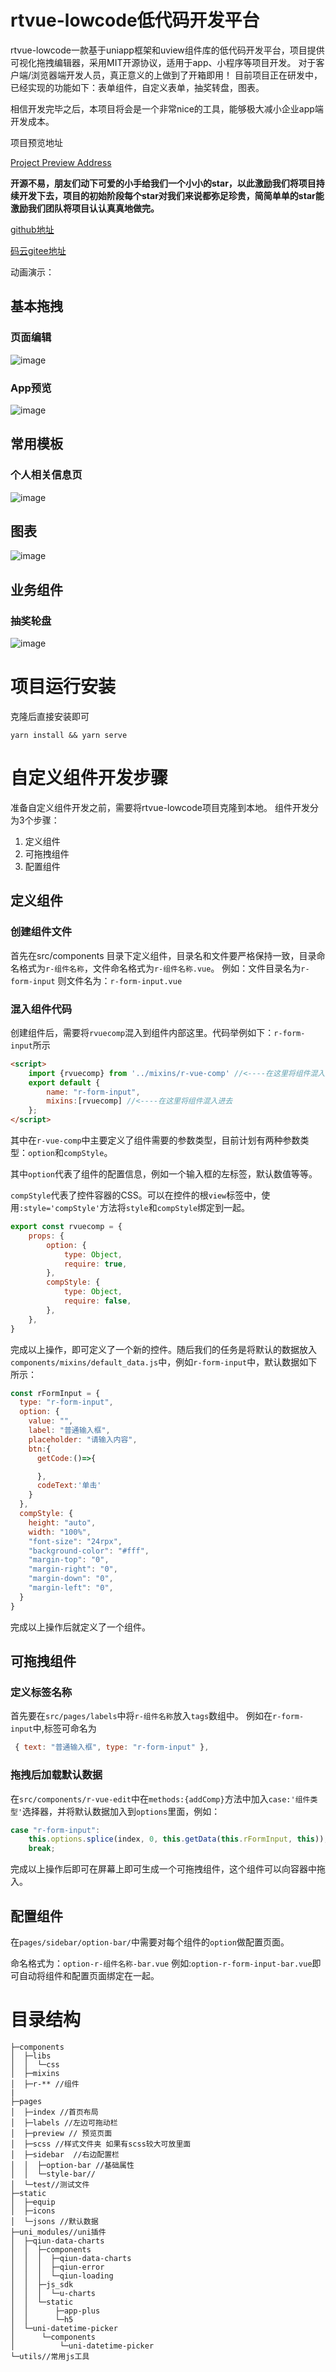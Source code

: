 # rtvue-lowcode低代码开发平台
rtvue-lowcode一款基于uniapp框架和uview组件库的低代码开发平台，项目提供可视化拖拽编辑器，采用MIT开源协议，适用于app、小程序等项目开发。
对于客户端/浏览器端开发人员，真正意义的上做到了开箱即用！
目前项目正在研发中，已经实现的功能如下：表单组件，自定义表单，抽奖转盘，图表。

相信开发完毕之后，本项目将会是一个非常nice的工具，能够极大减小企业app端开发成本。

项目预览地址 

[Project Preview Address](https://rtvue-lowcode.upsilon.press/#/)


**开源不易，朋友们动下可爱的小手给我们一个小小的star，以此激励我们将项目持续开发下去，项目的初始阶段每个star对我们来说都弥足珍贵，简简单单的star能激励我们团队将项目认认真真地做完。**

[github地址](https://github.com/GodofOrange/rtvue-lowcode)

[码云gitee地址](https://gitee.com/GodofOrange/rtvue-lowcode)

动画演示：
## 基本拖拽
### 页面编辑
![image](./docsimgs/preview.gif)
### App预览
![image](./docsimgs/preview2.gif)
## 常用模板
### 个人相关信息页
![image](./docsimgs/wode.gif)
## 图表
![image](./docsimgs/chart.gif)
## 业务组件
### 抽奖轮盘
![image](./docsimgs/preview3.gif)

# 项目运行安装
克隆后直接安装即可
```
yarn install && yarn serve

```



# 自定义组件开发步骤

准备自定义组件开发之前，需要将rtvue-lowcode项目克隆到本地。
组件开发分为3个步骤：

1. 定义组件
2. 可拖拽组件
3. 配置组件
## 定义组件
### 创建组件文件
首先在src/components 目录下定义组件，目录名和文件要严格保持一致，目录命名格式为`r-组件名称`，文件命名格式为`r-组件名称.vue`。
例如：文件目录名为`r-form-input`
则文件名为：`r-form-input.vue`
### 混入组件代码
创建组件后，需要将`rvuecomp`混入到组件内部这里。代码举例如下：`r-form-input`所示

```html
<script>
    import {rvuecomp} from '../mixins/r-vue-comp' //<----在这里将组件混入进去
    export default {
        name: "r-form-input",
        mixins:[rvuecomp] //<----在这里将组件混入进去
    };
</script>
```
其中在`r-vue-comp`中主要定义了组件需要的参数类型，目前计划有两种参数类型：`option`和`compStyle`。

其中`option`代表了组件的配置信息，例如一个输入框的左标签，默认数值等等。

`compStyle`代表了控件容器的CSS。可以在控件的根`view`标签中，使用`:style='compStyle'`方法将`style`和`compStyle`绑定到一起。
```javascript
export const rvuecomp = {
    props: {
        option: {
            type: Object,
            require: true,
        },
        compStyle: {
            type: Object,
            require: false,
        },
    },
}
```
完成以上操作，即可定义了一个新的控件。随后我们的任务是将默认的数据放入`components/mixins/default_data.js`中，例如`r-form-input`中，默认数据如下所示：

```javascript
const rFormInput = {
  type: "r-form-input",
  option: {
    value: "",
    label: "普通输入框",
    placeholder: "请输入内容",
    btn:{
      getCode:()=>{

      },
      codeText:'单击'
    }
  },
  compStyle: {
    height: "auto",
    width: "100%",
    "font-size": "24rpx",
    "background-color": "#fff",
    "margin-top": "0",
    "margin-right": "0",
    "margin-down": "0",
    "margin-left": "0",
  }
}

```
完成以上操作后就定义了一个组件。
## 可拖拽组件
### 定义标签名称
首先要在`src/pages/labels`中将`r-组件名称`放入`tags`数组中。
例如在`r-form-input`中,标签可命名为
```javascript
 { text: "普通输入框", type: "r-form-input" },
```

### 拖拽后加载默认数据

在`src/components/r-vue-edit`中在`methods:{addComp}`方法中加入`case:'组件类型'`选择器，并将默认数据加入到`options`里面，例如：
```javascript
case "r-form-input":
    this.options.splice(index, 0, this.getData(this.rFormInput, this));
    break;
```
完成以上操作后即可在屏幕上即可生成一个可拖拽组件，这个组件可以向容器中拖入。


## 配置组件

在`pages/sidebar/option-bar/`中需要对每个组件的`option`做配置页面。

命名格式为：`option-r-组件名称-bar.vue`
例如:`option-r-form-input-bar.vue`即可自动将组件和配置页面绑定在一起。
# 目录结构
```
├─components
│  ├─libs  
│  │  └─css
│  ├─mixins
│  ├─r-** //组件
|
├─pages
│  ├─index //首页布局
│  ├─labels //左边可拖动栏
│  ├─preview // 预览页面
│  ├─scss //样式文件夹 如果有scss较大可放里面
│  ├─sidebar  //右边配置栏
│  │  ├─option-bar //基础属性
│  │  └─style-bar//
│  └─test//测试文件
├─static
│  ├─equip
│  ├─icons
│  └─jsons //默认数据
├─uni_modules//uni插件
│  ├─qiun-data-charts
│  │  ├─components
│  │  │  ├─qiun-data-charts
│  │  │  ├─qiun-error
│  │  │  └─qiun-loading
│  │  ├─js_sdk
│  │  │  └─u-charts
│  │  └─static
│  │      ├─app-plus
│  │      └─h5
│  └─uni-datetime-picker
│      └─components
│          └─uni-datetime-picker
└─utils//常用js工具
```
